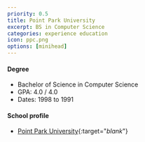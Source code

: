 ```yaml
---
priority: 0.5
title: Point Park University
excerpt: BS in Computer Science
categories: experience education
icon: ppc.png
options: [minihead]
---
```


#### Degree

- Bachelor of Science in Computer Science
- GPA: 4.0 / 4.0
- Dates: 1998 to 1991

#### School profile

- [Point Park University](https://www.linkedin.com/school/point-park-university/){:target="_blank_"}

